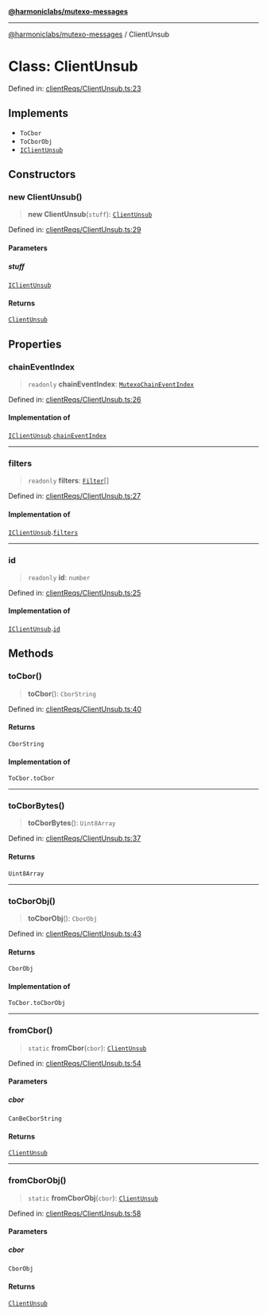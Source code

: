 [**@harmoniclabs/mutexo-messages**](../README.md)

***

[@harmoniclabs/mutexo-messages](../README.md) / ClientUnsub

# Class: ClientUnsub

Defined in: [clientReqs/ClientUnsub.ts:23](https://github.com/HarmonicLabs/mutexo-messages/blob/aefac8841dc1fa8aebb577df666016362446522d/src/clientReqs/ClientUnsub.ts#L23)

## Implements

- `ToCbor`
- `ToCborObj`
- [`IClientUnsub`](../interfaces/IClientUnsub)

## Constructors

### new ClientUnsub()

> **new ClientUnsub**(`stuff`): [`ClientUnsub`](ClientUnsub)

Defined in: [clientReqs/ClientUnsub.ts:29](https://github.com/HarmonicLabs/mutexo-messages/blob/aefac8841dc1fa8aebb577df666016362446522d/src/clientReqs/ClientUnsub.ts#L29)

#### Parameters

##### stuff

[`IClientUnsub`](../interfaces/IClientUnsub)

#### Returns

[`ClientUnsub`](ClientUnsub)

## Properties

### chainEventIndex

> `readonly` **chainEventIndex**: [`MutexoChainEventIndex`](../type-aliases/MutexoChainEventIndex)

Defined in: [clientReqs/ClientUnsub.ts:26](https://github.com/HarmonicLabs/mutexo-messages/blob/aefac8841dc1fa8aebb577df666016362446522d/src/clientReqs/ClientUnsub.ts#L26)

#### Implementation of

[`IClientUnsub`](../interfaces/IClientUnsub).[`chainEventIndex`](../interfaces/IClientUnsub.md#chaineventindex)

***

### filters

> `readonly` **filters**: [`Filter`](../type-aliases/Filter)[]

Defined in: [clientReqs/ClientUnsub.ts:27](https://github.com/HarmonicLabs/mutexo-messages/blob/aefac8841dc1fa8aebb577df666016362446522d/src/clientReqs/ClientUnsub.ts#L27)

#### Implementation of

[`IClientUnsub`](../interfaces/IClientUnsub).[`filters`](../interfaces/IClientUnsub.md#filters)

***

### id

> `readonly` **id**: `number`

Defined in: [clientReqs/ClientUnsub.ts:25](https://github.com/HarmonicLabs/mutexo-messages/blob/aefac8841dc1fa8aebb577df666016362446522d/src/clientReqs/ClientUnsub.ts#L25)

#### Implementation of

[`IClientUnsub`](../interfaces/IClientUnsub).[`id`](../interfaces/IClientUnsub.md#id)

## Methods

### toCbor()

> **toCbor**(): `CborString`

Defined in: [clientReqs/ClientUnsub.ts:40](https://github.com/HarmonicLabs/mutexo-messages/blob/aefac8841dc1fa8aebb577df666016362446522d/src/clientReqs/ClientUnsub.ts#L40)

#### Returns

`CborString`

#### Implementation of

`ToCbor.toCbor`

***

### toCborBytes()

> **toCborBytes**(): `Uint8Array`

Defined in: [clientReqs/ClientUnsub.ts:37](https://github.com/HarmonicLabs/mutexo-messages/blob/aefac8841dc1fa8aebb577df666016362446522d/src/clientReqs/ClientUnsub.ts#L37)

#### Returns

`Uint8Array`

***

### toCborObj()

> **toCborObj**(): `CborObj`

Defined in: [clientReqs/ClientUnsub.ts:43](https://github.com/HarmonicLabs/mutexo-messages/blob/aefac8841dc1fa8aebb577df666016362446522d/src/clientReqs/ClientUnsub.ts#L43)

#### Returns

`CborObj`

#### Implementation of

`ToCbor.toCborObj`

***

### fromCbor()

> `static` **fromCbor**(`cbor`): [`ClientUnsub`](ClientUnsub)

Defined in: [clientReqs/ClientUnsub.ts:54](https://github.com/HarmonicLabs/mutexo-messages/blob/aefac8841dc1fa8aebb577df666016362446522d/src/clientReqs/ClientUnsub.ts#L54)

#### Parameters

##### cbor

`CanBeCborString`

#### Returns

[`ClientUnsub`](ClientUnsub)

***

### fromCborObj()

> `static` **fromCborObj**(`cbor`): [`ClientUnsub`](ClientUnsub)

Defined in: [clientReqs/ClientUnsub.ts:58](https://github.com/HarmonicLabs/mutexo-messages/blob/aefac8841dc1fa8aebb577df666016362446522d/src/clientReqs/ClientUnsub.ts#L58)

#### Parameters

##### cbor

`CborObj`

#### Returns

[`ClientUnsub`](ClientUnsub)
